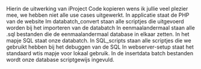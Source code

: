 Hierin de uitwerking van iProject 
Code kopieren wens ik jullie veel plezier mee, we hebben niet alle use cases uitgewerkt.
In applicatie staat de PHP van de website
Im databatch_convert staan alle scriptjes die uitgevoerd worden bij het importeren van de databatch
In eenmaalandermaal staan alle .sql bestanden die de eenmaalandermaal database in elkaar zetten.
In het mapje SQL staat onze databatch.
In SQL_scripts staan alle scriptjes die we gebruikt hebben bij het debuggen van de SQL
In webserver-setup staat het standaard wtis mapje voor lokaal gebruik.
In de insertdata batch bestanden wordt onze database scriptgewijs ingevuld.